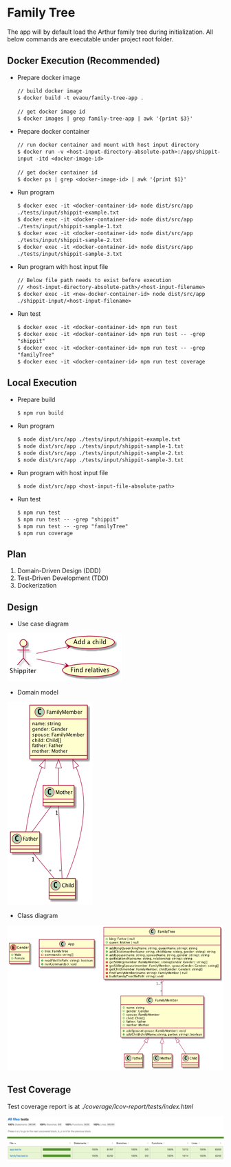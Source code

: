 # Family Tree

The app will by default load the Arthur family tree during initialization. All below commands are executable under project root folder.
## Docker Execution (Recommended)

- Prepare docker image

    ```
    // build docker image
    $ docker build -t evaou/family-tree-app .

    // get docker image id
    $ docker images | grep family-tree-app | awk '{print $3}'
    ```

- Prepare docker container

    ```
    // run docker container and mount with host input directory
    $ docker run -v <host-input-directory-absolute-path>:/app/shippit-input -itd <docker-image-id>

    // get docker container id
    $ docker ps | grep <docker-image-id> | awk '{print $1}'
    ```

- Run program

    ```
    $ docker exec -it <docker-container-id> node dist/src/app ./tests/input/shippit-example.txt
    $ docker exec -it <docker-container-id> node dist/src/app ./tests/input/shippit-sample-1.txt
    $ docker exec -it <docker-container-id> node dist/src/app ./tests/input/shippit-sample-2.txt
    $ docker exec -it <docker-container-id> node dist/src/app ./tests/input/shippit-sample-3.txt
    ```

- Run program with host input file

    ```
    // Below file path needs to exist before execution
    // <host-input-directory-absolute-path>/<host-input-filename>
    $ docker exec -it <new-docker-container-id> node dist/src/app ./shippit-input/<host-input-filename>
    ```

- Run test

    ```
    $ docker exec -it <docker-container-id> npm run test
    $ docker exec -it <docker-container-id> npm run test -- -grep "shippit"
    $ docker exec -it <docker-container-id> npm run test -- -grep "familyTree"
    $ docker exec -it <docker-container-id> npm run test coverage
    ```

## Local Execution

- Prepare build

    ```
    $ npm run build
    ```

- Run program

    ```
    $ node dist/src/app ./tests/input/shippit-example.txt
    $ node dist/src/app ./tests/input/shippit-sample-1.txt
    $ node dist/src/app ./tests/input/shippit-sample-2.txt
    $ node dist/src/app ./tests/input/shippit-sample-3.txt
    ```

- Run program with host input file

    ```
    $ node dist/src/app <host-input-file-absolute-path>
    ```

- Run test

    ```
    $ npm run test
    $ npm run test -- -grep "shippit"
    $ npm run test -- -grep "familyTree"
    $ npm run coverage
    ```

## Plan

1. Domain-Driven Design (DDD)
2. Test-Driven Development (TDD)
3. Dockerization

## Design

- Use case diagram

![](res/use-case-diagram.png)

- Domain model

![](res/domain-model.png)

- Class diagram

![](res/class-diagram.png)

## Test Coverage
Test coverage report is at _./coverage/lcov-report/tests/index.html_

![](res/test-coverage.png)